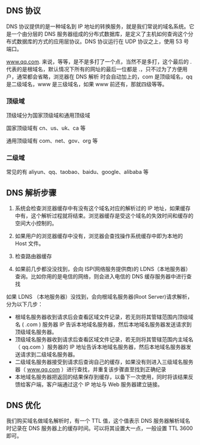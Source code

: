 ## DNS 协议

DNS 协议提供的是一种域名到 IP 地址的转换服务，就是我们常说的域名系统。它是一个由分层的 DNS 服务器组成的分布式数据库，是定义了主机如何查询这个分布式数据库的方式的应用层协议。DNS 协议运行在 UDP 协议之上，使用 53 号 端口。

www.qq.com. 来说，等等，是不是多打了一个点，当然不是多打，这个最后的 . 代表的是根域名，默认情况下所有的网址的最后一位都是 .，只不过为了方便用户，通常都会省略，浏览器在 DNS 解析 时会自动加上的，com 是顶级域名，qq 是二级域名，www 是三级域名，如果 www 前还有，那就四级等等。

### 顶级域

顶级域分为国家顶级域和通用顶级域

国家顶级域有 cn、us、uk、ca 等

通用顶级域有 com、net、gov、org 等

### 二级域

常见的有 aliyun、qq、taobao、baidu、google、alibaba 等

## DNS 解析步骤

1. 系统会检查浏览器缓存中有没有这个域名对应的解析过的 IP 地址，如果缓存中有，这个解析过程就将结束。浏览器缓存是受这个域名的失效时间和缓存的空间大小控制的。

2. 如果用户的浏览器缓存中没有，浏览器会查找操作系统缓存中即为本地的 Host 文件。

3. 检查路由器缓存

4. 如果前几步都没没找到，会向 ISP(网络服务提供商)的 LDNS（本地服务器）查询。比如你用的是电信的网络，则会进入电信的 DNS 缓存服务器中进行查找

如果 LDNS （本地服务器）没找到，会向根域名服务器(Root Server)请求解析，分为以下几步：

- 根域名服务器收到请求后会查看区域文件记录，若无则将其管辖范围内顶级域名 ( .com ) 服务器 IP 告诉本地域名服务器，然后本地域名服务器发送请求到顶级域名服务器。
- 顶级域名服务器收到请求后查看区域文件记录，若无则将其管辖范围内主域名（ qq.com ）服务器的 IP 地址告诉本地域名服务器，然后本地域名服务器发送请求到二级域名服务器。
- 二级域名服务器接受到请求后查询自己的缓存，如果没有则进入三级域名服务器（ www.qq.com ）进行查找，并重复该步骤直至找到正确纪录
- 本地域名服务器把返回的结果保存到缓存，以备下一次使用，同时将该结果反馈给客户端，客户端通过这个 IP 地址与 Web 服务器建立链接。

## DNS 优化

我们购买域名做域名解析时，有一个 TTL 值，这个值表示 DNS 服务器解析域名时记录在 DNS 服务器上的缓存时间。可以将其设置大一点，一般设置 TTL 3600 即可。

